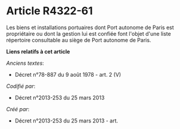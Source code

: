 # Article R4322-61

Les biens et installations portuaires dont Port autonome de Paris est propriétaire ou dont la gestion lui est confiée font
l'objet d'une liste répertoire consultable au siège de Port autonome de Paris.

**Liens relatifs à cet article**

_Anciens textes_:

  - Décret n°78-887 du 9 août 1978 - art. 2 (V)

_Codifié par_:

  - Décret n°2013-253 du 25 mars 2013

_Créé par_:

  - Décret n°2013-253 du 25 mars 2013 - art.
